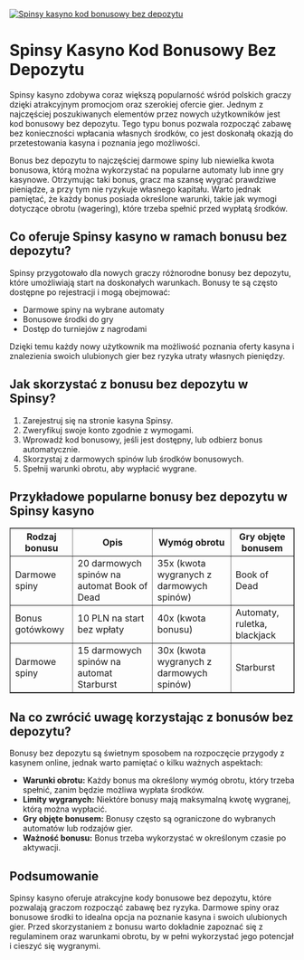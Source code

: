 [![Spinsy kasyno kod bonusowy bez depozytu](https://123-caf.pages.dev/gitsignup.png)](https://vrmoo.ru/Bt82HjjY)

<h1>Spinsy Kasyno Kod Bonusowy Bez Depozytu</h1> <p>Spinsy kasyno zdobywa coraz większą popularność wśród polskich graczy dzięki atrakcyjnym promocjom oraz szerokiej ofercie gier. Jednym z najczęściej poszukiwanych elementów przez nowych użytkowników jest kod bonusowy bez depozytu. Tego typu bonus pozwala rozpocząć zabawę bez konieczności wpłacania własnych środków, co jest doskonałą okazją do przetestowania kasyna i poznania jego możliwości.</p> <p>Bonus bez depozytu to najczęściej darmowe spiny lub niewielka kwota bonusowa, którą można wykorzystać na popularne automaty lub inne gry kasynowe. Otrzymując taki bonus, gracz ma szansę wygrać prawdziwe pieniądze, a przy tym nie ryzykuje własnego kapitału. Warto jednak pamiętać, że każdy bonus posiada określone warunki, takie jak wymogi dotyczące obrotu (wagering), które trzeba spełnić przed wypłatą środków.</p>  <h2>Co oferuje Spinsy kasyno w ramach bonusu bez depozytu?</h2> <p>Spinsy przygotowało dla nowych graczy różnorodne bonusy bez depozytu, które umożliwiają start na doskonałych warunkach. Bonusy te są często dostępne po rejestracji i mogą obejmować:</p> <ul>   <li>Darmowe spiny na wybrane automaty</li>   <li>Bonusowe środki do gry</li>   <li>Dostęp do turniejów z nagrodami</li> </ul> <p>Dzięki temu każdy nowy użytkownik ma możliwość poznania oferty kasyna i znalezienia swoich ulubionych gier bez ryzyka utraty własnych pieniędzy.</p>  <h2>Jak skorzystać z bonusu bez depozytu w Spinsy?</h2> <ol>   <li>Zarejestruj się na stronie kasyna Spinsy.</li>   <li>Zweryfikuj swoje konto zgodnie z wymogami.</li>   <li>Wprowadź kod bonusowy, jeśli jest dostępny, lub odbierz bonus automatycznie.</li>   <li>Skorzystaj z darmowych spinów lub środków bonusowych.</li>   <li>Spełnij warunki obrotu, aby wypłacić wygrane.</li> </ol>  <h2>Przykładowe popularne bonusy bez depozytu w Spinsy kasyno</h2> <table border="1" cellpadding="8" cellspacing="0">   <thead>     <tr>       <th>Rodzaj bonusu</th>       <th>Opis</th>       <th>Wymóg obrotu</th>       <th>Gry objęte bonusem</th>     </tr>   </thead>   <tbody>     <tr>       <td>Darmowe spiny</td>       <td>20 darmowych spinów na automat Book of Dead</td>       <td>35x (kwota wygranych z darmowych spinów)</td>       <td>Book of Dead</td>     </tr>     <tr>       <td>Bonus gotówkowy</td>       <td>10 PLN na start bez wpłaty</td>       <td>40x (kwota bonusu)</td>       <td>Automaty, ruletka, blackjack</td>     </tr>     <tr>       <td>Darmowe spiny</td>       <td>15 darmowych spinów na automat Starburst</td>       <td>30x (kwota wygranych z darmowych spinów)</td>       <td>Starburst</td>     </tr>   </tbody> </table>  <h2>Na co zwrócić uwagę korzystając z bonusów bez depozytu?</h2> <p>Bonusy bez depozytu są świetnym sposobem na rozpoczęcie przygody z kasynem online, jednak warto pamiętać o kilku ważnych aspektach:</p> <ul>   <li><strong>Warunki obrotu:</strong> Każdy bonus ma określony wymóg obrotu, który trzeba spełnić, zanim będzie możliwa wypłata środków.</li>   <li><strong>Limity wygranych:</strong> Niektóre bonusy mają maksymalną kwotę wygranej, którą można wypłacić.</li>   <li><strong>Gry objęte bonusem:</strong> Bonusy często są ograniczone do wybranych automatów lub rodzajów gier.</li>   <li><strong>Ważność bonusu:</strong> Bonus trzeba wykorzystać w określonym czasie po aktywacji.</li> </ul>  <h2>Podsumowanie</h2> <p>Spinsy kasyno oferuje atrakcyjne kody bonusowe bez depozytu, które pozwalają graczom rozpocząć zabawę bez ryzyka. Darmowe spiny oraz bonusowe środki to idealna opcja na poznanie kasyna i swoich ulubionych gier. Przed skorzystaniem z bonusu warto dokładnie zapoznać się z regulaminem oraz warunkami obrotu, by w pełni wykorzystać jego potencjał i cieszyć się wygranymi.</p>